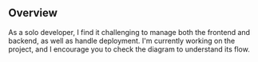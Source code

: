 
## Overview 

As a solo developer, I find it challenging to manage both the frontend and backend, as well as handle deployment. I'm currently working on the project, and I encourage you to check the diagram to understand its flow.
